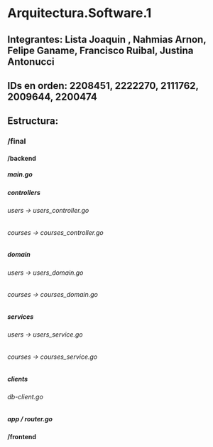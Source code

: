 # Arquitectura.Software.1
## Integrantes: Lista Joaquin , Nahmias Arnon, Felipe Ganame, Francisco Ruibal, Justina Antonucci
## IDs en orden: 2208451, 2222270, 2111762, 2009644, 2200474

## Estructura:
###    /final
####      /backend
#####       main.go
#####       controllers
######         users -> users_controller.go
######         courses -> courses_controller.go
#####       domain
######         users -> users_domain.go
######         courses -> courses_domain.go
#####       services
######         users -> users_service.go
######         courses -> courses_service.go
#####       clients
######         db-client.go
#####       app / router.go
####      /frontend 

               
